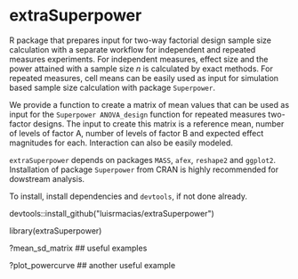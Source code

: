 # extraSuperpower
R package that prepares input for two-way factorial design sample size calculation with a separate workflow for independent and repeated measures experiments. For independent measures, effect size and the power attained with a sample size *n* is calculated by exact methods. For repeated measures, cell means can be easily used as input for simulation based sample size calculation with package ``Superpower``.

We provide a function to create a matrix of mean values that can be used as input for the ``Superpower ANOVA_design`` function for repeated measures two-factor designs. The input to create this matrix is a reference mean, number of levels of factor A, number of levels of factor B and expected effect magnitudes for each. Interaction can also be easily modeled.

``extraSuperpower`` depends on packages ``MASS``, ``afex``, ``reshape2`` and ``ggplot2``. Installation of package ``Superpower`` from CRAN is highly recommended for dowstream analysis.

To install, install dependencies and ``devtools``, if not done already.

devtools::install_github("luisrmacias/extraSuperpower")

library(extraSuperpower)

?mean_sd_matrix    ## useful examples

?plot_powercurve    ## another useful example

